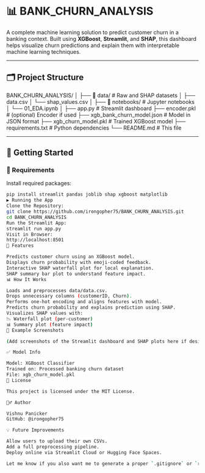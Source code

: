 # 📊 BANK_CHURN_ANALYSIS

A complete machine learning solution to predict customer churn in a banking context. Built using **XGBoost**, **Streamlit**, and **SHAP**, this dashboard helps visualize churn predictions and explain them with interpretable machine learning techniques.

---

## 🗂️ Project Structure

BANK_CHURN_ANALYSIS/
│
├── 📁 data/ # Raw and SHAP datasets
│ ├── data.csv
│ └── shap_values.csv
│
├── 📁 notebooks/ # Jupyter notebooks
│ └── 01_EDA.ipynb
│
├── app.py # Streamlit dashboard
├── encoder.pkl # (optional) Encoder if used
├── xgb_bank_churn_model.json # Model in JSON format
├── xgb_churn_model.pkl # Trained XGBoost model
├── requirements.txt # Python dependencies
└── README.md # This file


---

## 🚀 Getting Started

### 🔧 Requirements

Install required packages:

```bash
pip install streamlit pandas joblib shap xgboost matplotlib
▶️ Running the App
Clone the Repository:
git clone https://github.com/irongopher75/BANK_CHURN_ANALYSIS.git
cd BANK_CHURN_ANALYSIS
Run the Streamlit App:
streamlit run app.py
Visit in Browser:
http://localhost:8501
📌 Features

Predicts customer churn using an XGBoost model.
Displays churn probability with emoji-coded feedback.
Interactive SHAP waterfall plot for local explanation.
SHAP summary bar plot to understand feature impact.
📊 How It Works

Loads and preprocesses data/data.csv.
Drops unnecessary columns (customerID, Churn).
Performs one-hot encoding and aligns features with model.
Predicts churn probability and explains prediction using SHAP.
Visualizes SHAP values with:
📉 Waterfall plot (per-customer)
📊 Summary plot (feature impact)
📸 Example Screenshots

(Add screenshots of the Streamlit dashboard and SHAP plots here if desired)

✅ Model Info

Model: XGBoost Classifier
Trained on: Processed banking churn dataset
File: xgb_churn_model.pkl
📜 License

This project is licensed under the MIT License.

🙋‍♂️ Author

Vishnu Panicker
GitHub: @irongopher75

💡 Future Improvements

Allow users to upload their own CSVs.
Add a full preprocessing pipeline.
Deploy online via Streamlit Cloud or Hugging Face Spaces.

Let me know if you also want me to generate a proper `.gitignore` or `requirements.txt`.
